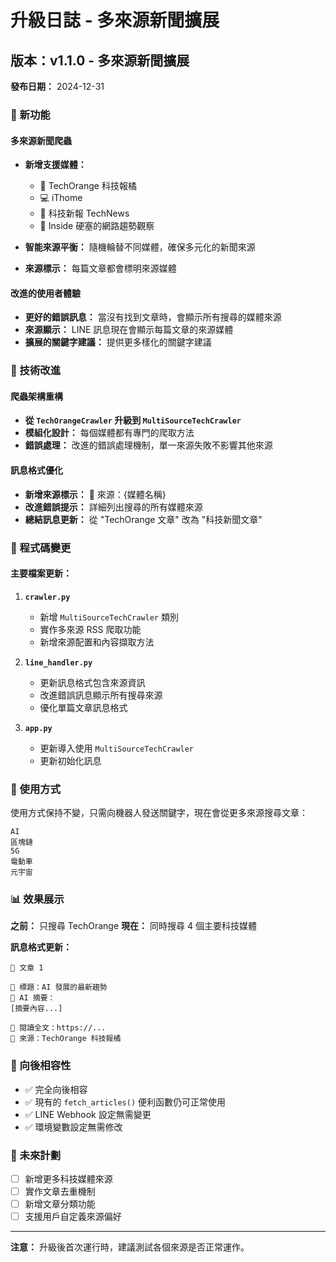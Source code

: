 # 升級日誌 - 多來源新聞擴展

## 版本：v1.1.0 - 多來源新聞擴展
**發布日期：** 2024-12-31

### 🚀 新功能

#### 多來源新聞爬蟲
- **新增支援媒體：**
  - 🍊 TechOrange 科技報橘
  - 💻 iThome 
  - 🔬 科技新報 TechNews
  - 🚀 Inside 硬塞的網路趨勢觀察

- **智能來源平衡：** 隨機輪替不同媒體，確保多元化的新聞來源
- **來源標示：** 每篇文章都會標明來源媒體

#### 改進的使用者體驗
- **更好的錯誤訊息：** 當沒有找到文章時，會顯示所有搜尋的媒體來源
- **來源顯示：** LINE 訊息現在會顯示每篇文章的來源媒體
- **擴展的關鍵字建議：** 提供更多樣化的關鍵字建議

### 🔧 技術改進

#### 爬蟲架構重構
- **從 `TechOrangeCrawler` 升級到 `MultiSourceTechCrawler`**
- **模組化設計：** 每個媒體都有專門的爬取方法
- **錯誤處理：** 改進的錯誤處理機制，單一來源失敗不影響其他來源

#### 訊息格式優化
- **新增來源標示：** 📡 來源：{媒體名稱}
- **改進錯誤提示：** 詳細列出搜尋的所有媒體來源
- **總結訊息更新：** 從 "TechOrange 文章" 改為 "科技新聞文章"

### 📝 程式碼變更

#### 主要檔案更新：
1. **`crawler.py`**
   - 新增 `MultiSourceTechCrawler` 類別
   - 實作多來源 RSS 爬取功能
   - 新增來源配置和內容擷取方法

2. **`line_handler.py`** 
   - 更新訊息格式包含來源資訊
   - 改進錯誤訊息顯示所有搜尋來源
   - 優化單篇文章訊息格式

3. **`app.py`**
   - 更新導入使用 `MultiSourceTechCrawler`
   - 更新初始化訊息

### 🎯 使用方式

使用方式保持不變，只需向機器人發送關鍵字，現在會從更多來源搜尋文章：

```
AI
區塊鏈  
5G
電動車
元宇宙
```

### 📊 效果展示

**之前：** 只搜尋 TechOrange
**現在：** 同時搜尋 4 個主要科技媒體

**訊息格式更新：**
```
📰 文章 1

📝 標題：AI 發展的最新趨勢
🤖 AI 摘要：
[摘要內容...]

🔗 閱讀全文：https://...
📡 來源：TechOrange 科技報橘
```

### 🔄 向後相容性

- ✅ 完全向後相容
- ✅ 現有的 `fetch_articles()` 便利函數仍可正常使用
- ✅ LINE Webhook 設定無需變更
- ✅ 環境變數設定無需修改

### 🚀 未來計劃

- [ ] 新增更多科技媒體來源
- [ ] 實作文章去重機制
- [ ] 新增文章分類功能
- [ ] 支援用戶自定義來源偏好

---
**注意：** 升級後首次運行時，建議測試各個來源是否正常運作。
